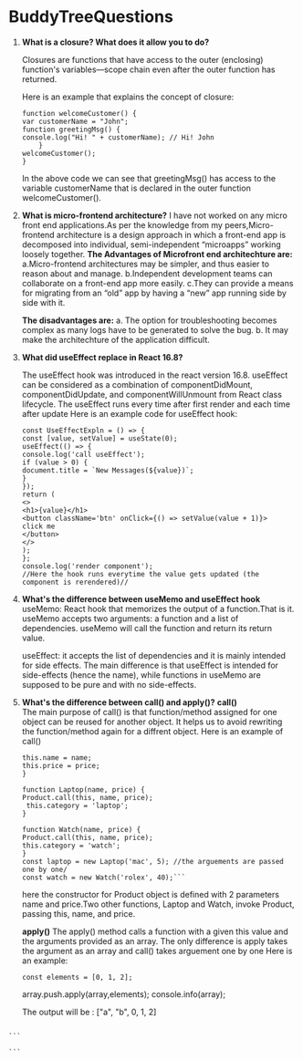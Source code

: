 # BuddyTreeQuestions

1.  **What is a closure? What does it allow you to do?**

    Closures are functions that have access to the outer (enclosing) function's variables—scope chain even after the outer function has returned.

    Here is an example that explains the concept of closure:

        function welcomeCustomer() {
        var customerName = "John";
        function greetingMsg() {
        console.log("Hi! " + customerName); // Hi! John
            }
        welcomeCustomer();
        }

    In the above code we can see that greetingMsg() has access to the variable customerName that is declared in the outer function welcomeCustomer().

2.  **What is micro-frontend architecture?**
    I have not worked on any micro front end applications.As per the knowledge from my peers,Micro-frontend architecture is a design approach in which a front-end app is decomposed into individual, semi-independent “microapps” working loosely together.
    **The Advantages of Microfront end architechture are:**
    a.Micro-frontend architectures may be simpler, and thus easier to reason about and manage.
    b.Independent development teams can collaborate on a front-end app more easily.
    c.They can provide a means for migrating from an “old” app by having a “new” app running side by side with it.

    **The disadvantages are:**
    a. The option for troubleshooting becomes complex as many logs have to be generated to solve the bug.
    b. It may make the architechture of the application difficult.

3.  **What did useEffect replace in React 16.8?**

    The useEffect hook was introduced in the react version 16.8. useEffect can be considered as a combination of componentDidMount, componentDidUpdate, and componentWillUnmount from React class lifecycle.
    The useEffect runs every time after first render and each time after update
    Here is an example code for useEffect hook:

    ```import React, { useEffect } from "react";
    const UseEffectExpln = () => {
    const [value, setValue] = useState(0);
    useEffect(() => {
    console.log('call useEffect');
    if (value > 0) {
    document.title = `New Messages(${value})`;
    }
    });
    return (
    <>
    <h1>{value}</h1>
    <button className='btn' onClick={() => setValue(value + 1)}>
    click me
    </button>
    </>
    );
    };
    console.log('render component');
    //Here the hook runs everytime the value gets updated (the component is rerendered)//

    ```

4.  **What's the difference between useMemo and useEffect hook**
    useMemo: React hook that memorizes the output of a function.That is it. useMemo accepts two arguments: a function and a list of dependencies. useMemo will call the function and return its return value.

    useEffect: it accepts the list of dependencies and it is mainly intended for side effects.
    The main difference is that useEffect is intended for side-effects (hence the name), while functions in useMemo are supposed to be pure and with no side-effects.

5.  **What's the difference between call() and apply()?**
    **call()**  
    The main purpose of call() is that function/method assigned for one object can be reused for another object. It helps us to avoid rewriting the function/method again for a diffrent object. Here is an example of call()

    ````function Product(name, price) {
    this.name = name;
    this.price = price;
    }

    function Laptop(name, price) {
    Product.call(this, name, price);
     this.category = 'laptop';
    }

    function Watch(name, price) {
    Product.call(this, name, price);
    this.category = 'watch';
    }
    const laptop = new Laptop('mac', 5); //the arguements are passed one by one/
    const watch = new Watch('rolex', 40);```
    ````

    here the constructor for Product object is defined with 2 parameters name and price.Two other functions, Laptop and Watch, invoke Product, passing this, name, and price.

    **apply()**
    The apply() method calls a function with a given this value and the arguments provided as an array. The only difference is apply takes the argument as an array and call() takes arguement one by one
    Here is an example:

    ```const array = ['a', 'b'];
    const elements = [0, 1, 2];
    ```

    array.push.apply(array,elements);
    console.info(array);

    The output will be :
    ["a", "b", 0, 1, 2]

````

```

```
````
